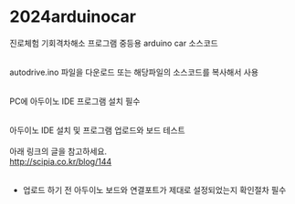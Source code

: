 # 2024arduinocar  
진로체험 기회격차해소 프로그램 중등용 arduino car  소스코드  <br/><br/>

autodrive.ino 파일을 다운로드 또는  해당파일의 소스코드를 복사해서 사용 <br/><br/> 

PC에 아두이노 IDE 프로그램 설치 필수  <br/><br/>
  
아두이노 IDE 설치 및 프로그램 업로드와 보드 테스트<br/>  
아래 링크의 글을 참고하세요.  <br/>
http://scipia.co.kr/blog/144  <br/><br/>
  
* 업로드 하기 전 아두이노 보드와 연결포트가 제대로 설정되었는지 확인절차 필수  <br/>

  
